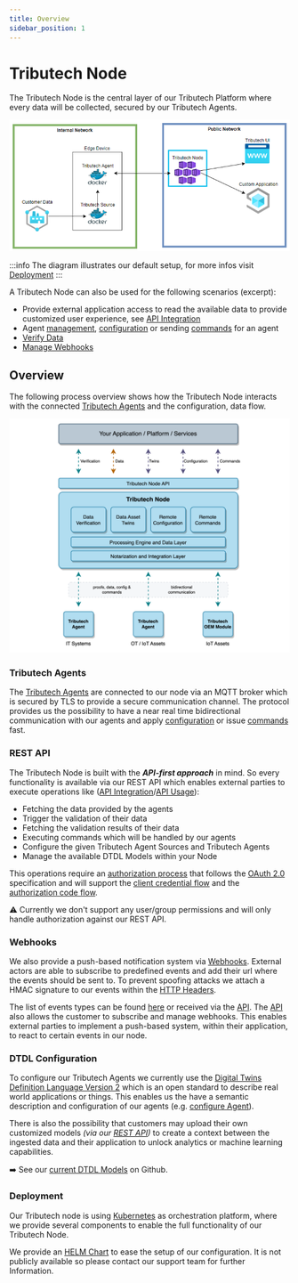 ```yaml
---
title: Overview
sidebar_position: 1
---
```


# Tributech Node 
The Tributech Node is the central layer of our Tributech Platform where every data will be collected, secured by our Tributech Agents. 

 ![Tributech Node - Overview](./img/DemeterArchitectureOverviewFocusNode.png)

:::info The diagram illustrates our default setup, for more infos visit [Deployment](#deployment)
:::

A Tributech Node can also be used for the following scenarios (excerpt):
- Provide external application access to read the available data to provide customized user experience, see [API Integration](../tributech_node/api_category/API_integration.md)
- Agent [management](../tributech_node/agent/agent_management.mdx), [configuration](../tributech_node/agent/agent_configuration.mdx) or sending [commands](../tributech_agent/source_integration.md#commands) for an agent
- [Verify Data](../tributech_node/agent/verification.mdx)
- [Manage Webhooks](../tributech_node/Webhook_integration.md#webhook-subscription-management)

## Overview 
The following process overview shows how the Tributech Node interacts with the connected [Tributech Agents](../tributech_agent/overview.md)
and the configuration, data flow.

![Tributech Node - Overview](./img/TributechArchitectureNode.png)

### Tributech Agents

The [Tributech Agents](../tributech_agent/overview.md) are connected to our node via an MQTT broker which is secured by TLS to provide a secure communication channel. The protocol provides us the possibility to have a near real time bidirectional communication with our agents and apply [configuration](../tributech_node/agent/agent_configuration.mdx) or issue [commands](../tributech_agent/source_integration.md#commands) fast.

### REST API

The Tributech Node is built with the ***API-first approach*** in mind. So every functionality is available via our REST API which enables external parties to execute operations like ([API Integration](./api_category/API_integration.md)/[API Usage](./api_category/API_usage.md)):

- Fetching the data provided by the agents 
- Trigger the validation of their data 
- Fetching the validation results of their data
- Executing commands which will be handled by our agents
- Configure the given Tributech Agent Sources and Tributech Agents
- Manage the available DTDL Models within your Node

This operations require an [authorization process](./api_category/API_integration.md#authorization) that follows the [OAuth 2.0](https://oauth.net/2/) specification and will support the [client credential flow](https://auth0.com/docs/get-started/authentication-and-authorization-flow/client-credentials-flow) and the [authorization code flow](https://auth0.com/docs/get-started/authentication-and-authorization-flow/authorization-code-flow-with-proof-key-for-code-exchange-pkce). 

:warning: Currently we don't support any user/group permissions and will only handle authorization against our REST API.   

### Webhooks
We also provide a push-based notification system via [Webhooks](Webhook_integration.md). External actors are able to subscribe to predefined events and add their url where the events should be sent to. To prevent spoofing attacks we attach a HMAC signature to our events within the [HTTP Headers](./Webhook_integration.md#headers).

The list of events types can be found [here](Webhook_integration.md#event-types) or received via the [API](./api_category/API_usage.md).
The [API](./api_category/API_usage.md) also allows the customer to subscribe and manage webhooks.
This enables external parties to implement a push-based system, within their application, to react to certain events in our node. 

### DTDL Configuration
To configure our Tributech Agents we currently use the [Digital Twins Definition Language Version 2](https://github.com/Azure/opendigitaltwins-dtdl/blob/master/DTDL/v2/DTDL.v2.md) which is an open standard to describe real world applications or things. This enables us the have a semantic description and configuration of our agents (e.g. [configure Agent](./agent/agent_configuration.mdx#configuring-an-agent)).  

There is also the possibility that customers may upload their own customized models *(via our [REST API](./api_category/API_usage.md))* to create a context between the ingested data and their application to unlock analytics or machine learning capabilities.  

:arrow_right: See our [current DTDL Models](https://github.com/tributech-solutions/data-asset-twin-v2) on Github.

### Deployment

Our Tributech node is using [Kubernetes](https://kubernetes.io/) as orchestration platform, where we provide several components to enable the full functionality of our Tributech Node. 

We provide an [HELM Chart](https://helm.sh/) to ease the setup of our configuration. It is not publicly available so please contact our support team for further Information.  